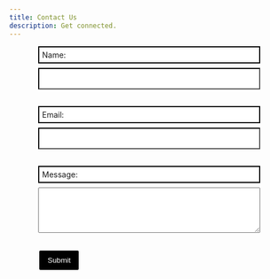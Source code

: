 ```yaml
---
title: Contact Us
description: Get connected.
---
```


<form action="submit_form.php" method="post" style="max-width: 400px; margin: 0 auto; text-align: left;">
    <label for="name" style="display: block; margin-bottom: 8px; border: 2px solid black; background-color: white; padding: 5px;">Name:</label>
    <input type="text" id="name" name="name" style="width: 100%; padding: 10px; margin-bottom: 16px; box-sizing: border-box; border-color: #000000;" required>

  <label for="email" style="display: block; margin-bottom: 8px; border: 2px solid black; background-color: white; padding: 5px;">Email:</label>
    <input type="email" id="email" name="email" style="width: 100%; padding: 10px; margin-bottom: 16px; box-sizing: border-box; border-color: #000000;" required>

  <label for="message" style="display: block; margin-bottom: 8px; border: 2px solid black; background-color: white; padding: 5px;">Message:</label>
    <textarea id="message" name="message" rows="4" style="width: 100%; padding: 10px; margin-bottom: 16px; box-sizing: border-box;" required></textarea>

  <button type="submit" style="background-color: black; color: white; padding: 10px 15px; border: 2px solid white; border-radius: 4px; cursor: pointer;">Submit</button>
</form>

